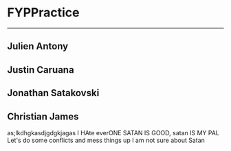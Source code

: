 # FYPPractice
--- 
## Julien Antony
## Justin Caruana
## Jonathan Satakovski
## Christian James
as;lkdhgkasdjgdgkjagas I HAte everONE SATAN IS GOOD,  satan IS MY PAL
Let's do some conflicts and mess things up
I am not sure about Satan
